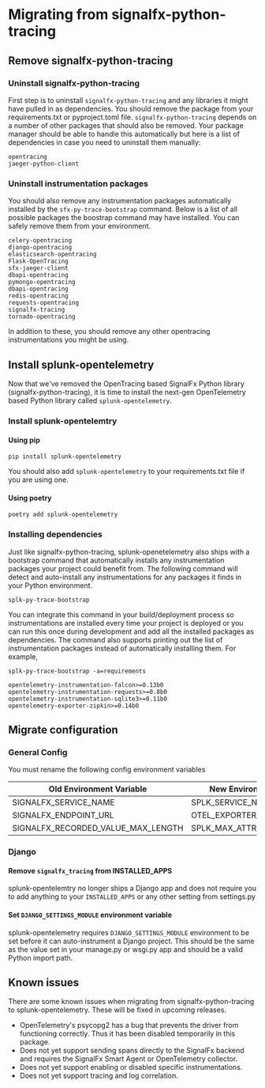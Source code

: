 # Migrating from signalfx-python-tracing

## Remove signalfx-python-tracing

### Uninstall signalfx-python-tracing
First step is to uninstall `signalfx-python-tracing` and any libraries it might have pulled in as dependencies. You should remove the
package from your requirements.txt or pyproject.toml file. `signalfx-python-tracing` depends on a number of other packages that should
also be removed. Your package manager should be able to handle this automatically but here is a list of dependencies in case you need
to uninstall them manually:

```
opentracing
jaeger-python-client
```

### Uninstall instrumentation packages 
You should also remove any instrumentation packages automatically installed by the `sfx-py-trace-bootstrap` command. Below is a list of
all possible packages the boostrap command may have installed. You can safely remove them from your environment.


```
celery-opentracing
django-opentracing
elasticsearch-opentracing
Flask-OpenTracing
sfx-jaeger-client
dbapi-opentracing
pymongo-opentracing
dbapi-opentracing
redis-opentracing
requests-opentracing
signalfx-tracing
tornado-opentracing
``` 

In addition to these, you should remove any other opentracing instrumentations you might be using.


## Install splunk-opentelemetry

Now that we've removed the OpenTracing based SignalFx Python library (signalfx-python-tracing), it is time to install the next-gen
OpenTelemetry based Python library called `splunk-opentelemetry`.

### Install splunk-opentelemtry

#### Using pip
```
pip install splunk-opentelemetry

```
You should also add `splunk-opentelemetry` to your requirements.txt file if you are using one.

#### Using poetry
```
poetry add splunk-opentelemetry
```

### Installing dependencies

Just like signalfx-python-tracing, splunk-openetelemetry also ships with a bootstrap command that automatically installs any
instrumentation packages your project could benefit from. The following command will detect and auto-install any instrumentations
for any packages it finds in your Python environment.

```
splk-py-trace-bootstrap
```

You can integrate this command in your build/deployment process so instrumentations are installed every time your project is deployed
or you can run this once during development and add all the installed packages as dependencies. The command also supports printing out
the list of instrumentation packages instead of automatically installing them. For example,

```
splk-py-trace-bootstrap -a=requirements

opentelemetry-instrumentation-falcon>=0.13b0
opentelemetry-instrumentation-requests>=0.8b0
opentelemetry-instrumentation-sqlite3>=0.11b0
opentelemetry-exporter-zipkin>=0.14b0
```

## Migrate configuration

### General Config

You must rename the following config environment variables

| Old Environment Variable           | New Environment Variable             |
| ---------------------------------- | ------------------------------------ |
| SIGNALFX_SERVICE_NAME              | SPLK_SERVICE_NAME                    |
| SIGNALFX_ENDPOINT_URL              | OTEL_EXPORTER_ZIPKIN_ENDPOINT        |
| SIGNALFX_RECORDED_VALUE_MAX_LENGTH | SPLK_MAX_ATTR_LENGTH                 |


### Django

#### Remove `signalfx_tracing` from INSTALLED_APPS

splunk-opentelemtry no longer ships a Django app and does not require you to add anything to your `INSTALLED_APPS` or any other
setting from settings.py

#### Set `DJANGO_SETTINGS_MODULE` environment variable

splunk-opentelemetry requires `DJANGO_SETTINGS_MODULE` environment to be set before it can auto-instrument a Django project. This
should be the same as the value set in your manage.py or wsgi.py app and should be a valid Python import path.

## Known issues

There are some known issues when migrating from signalfx-python-tracing to splunk-opentelemetry. These will be fixed in upcoming releases.

- OpenTelemetry's psycopg2 has a bug that prevents the driver from functioning correctly. Thus it has been disabled temporarily in this package.
- Does not yet support sending spans directly to the SignalFx backend and requires the SignalFx Smart Agent or OpenTelemetry collector.
- Does not yet support enabling or disabled specific instrumentations.
- Does not yet support tracing and log correlation. 